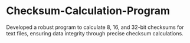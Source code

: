 # Checksum-Calculation-Program
 Developed a robust program to calculate 8, 16, and 32-bit checksums for text files, ensuring data integrity through precise checksum calculations. 
